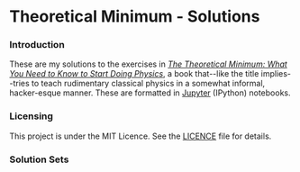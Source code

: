# Theoretical Minimum - Solutions

### Introduction

These are my solutions to the exercises in [_The Theoretical Minimum: What You Need to Know to Start Doing Physics_](https://www.amazon.com/gp/product/046502811X), a book that--like the title implies--tries to teach rudimentary classical physics in a somewhat informal, hacker-esque manner. These are formatted in [Jupyter](https://jupyter.org/) (IPython) notebooks.
### Licensing
This project is under the MIT Licence. See the [LICENCE](LICENCE.md) file for details.

### Solution Sets
